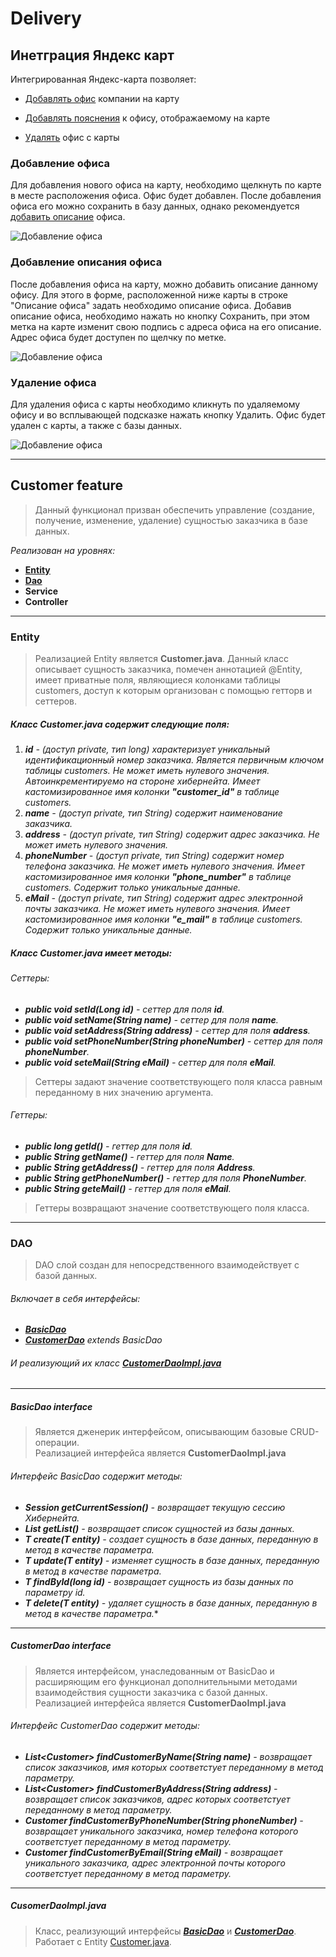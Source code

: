 # Delivery
## Инетграция Яндекс карт 
Интегрированная Яндекс-карта позволяет:

* <a href="#addOffice">Добавлять офис</a> компании на карту

* <a href="#addDescription">Добавлять пояснения</a> к офису, отображаемому на карте

* <a href="#removeOffice">Удалять</a> офис с карты
### <a name="addOffice"></a> Добавление офиса

<p>
Для добавления нового офиса на карту, необходимо щелкнуть по карте в месте расположения офиса. Офис будет добавлен. После добавления офиса его можно сохранить в базу данных, однако рекомендуется <a href="#addDescription">добавить описание</a> офиса.
</p>

![Добавление офиса](http://image.prntscr.com/image/1401f7b3d15f49c08e0439f8090295ff.png)

### <a name="addDescription"></a>Добавление описания офиса
<p>
После добавления офиса на карту, можно добавить описание данному офису. Для этого в форме, расположенной ниже карты в строке "Описание офиса" задать необходимо описание офиса. Добавив описание офиса, необходимо нажать но кнопку Сохранить, при этом метка на карте изменит свою подпись  с адреса офиса на его описание. Адрес офиса будет доступен по щелчку по метке.
</p>

![Добавление офиса](http://image.prntscr.com/image/7e56b59ffa08469da34e16bbaa31f08b.png)

### <a name="removeOffice"></a>Удаление офиса
<p>
Для удаления офиса с карты необходимо кликнуть по удаляемому офису и во всплывающей подсказке нажать кнопку Удалить. Офис будет удален с карты, а также с базы данных.
</p>

![Добавление офиса](http://image.prntscr.com/image/ddff9b7895fe41f4bb1945306b309c1b.png)

_______

## Customer feature
>Данный функционал призван обеспечить управление (создание, получение, изменение, удаление) сущностью заказчика в базе данных.

*Реализован на уровнях:*
- [**Entity**](#entity)
- [**Dao**](#dao)
- **Service**
- **Controller**
________
### <a name="entity">Entity</a>
>Реализацией Entity является **Customer.java**. Данный класс описывает сущность заказчика, помечен аннотацией @Entity, имеет приватные поля, являющиеся колонками таблицы customers, доступ к которым организован с помощью гетторв и сеттеров.
##### Класс *Customer.java* содержит следующие поля:
1. ***id** - (доступ private, тип long) характеризует уникальный идентификационный номер заказчика. Является первичным ключом таблицы customers. Не может иметь нулевого значения. Автоинкрементируемо на стороне хибернейта. Имеет кастомизированное имя колонки **"customer_id"** в таблице customers.*
2. ***name** - (доступ private, тип String) содержит наименование заказчика.*
3. ***address** - (доступ private, тип String) содержит адрес заказчика. Не может иметь нулевого значения.*
4. ***phoneNumber** - (доступ private, тип String) содержит номер телефона заказчика. Не может иметь нулевого значения. Имеет кастомизированное имя колонки **"phone_number"** в таблице customers. Содержит только уникальные данные.*
5. ***eMail** - (доступ private, тип String) содержит адрес электронной почты заказчика. Не может иметь нулевого значения. Имеет кастомизированное имя колонки **"e_mail"** в таблице customers. Содержит только уникальные данные.*

##### Класс *Customer.java* имеет методы:
###### *Сеттеры:*
- ***public void setId(Long id)** - сеттер для поля **id**.* 
- ***public void setName(String name)** - сеттер для поля **name**.*
- ***public void setAddress(String address)** - сеттер для поля **address**.*
- ***public void setPhoneNumber(String phoneNumber)** - сеттер для поля **phoneNumber**.*
- ***public void seteMail(String eMail)** - сеттер для поля **eMail**.*
>Сеттеры задают значение соответствующего поля класса равным переданному в них значению аргумента.
###### *Геттеры:*
- ***public long getId()** - геттер для поля **id**.*
- ***public String getName()** - геттер для поля **Name**.*
- ***public String getAddress()** - геттер для поля **Address**.*
- ***public String getPhoneNumber()** - геттер для поля **PhoneNumber**.*
- ***public String geteMail()** - геттер для поля **eMail**.*
>Геттеры возвращают значение соответствующего поля класса.
_____

### <a name="dao">DAO</a>
> DAO слой создан для непосредственного взаимодействует с базой данных. 
###### *Включает в себя интерфейсы:*
- [***BasicDao***](#basicDao)
- [***CustomerDao***](#customerDao) *extends BasicDao*
###### *И реализующий их класс [**CustomerDaoImpl.java**](#customerDaoImpl)*
_____

##### <a name="basicDao">*BasicDao interface*</a> 
>Является дженерик интерфейсом, описывающим базовые CRUD-операции.<Br>Реализацией интерфейса является **CustomerDaoImpl.java** 
###### Интерфейс BasicDao содержит методы:
- ***Session getCurrentSession()** - возвращает текущую сессию Хибернейта.*
- ***List<T> getList()** - возвращает список сущностей из базы данных.*
- ***T create(T entity)** - создает сущность в базе данных, переданную в метод в качестве параметра.*
- ***T update(T entity)** - изменяет сущность в базе данных, переданную в метод в качестве параметра.*
- ***T findById(long id)** - возвращает сущность из базы данных по параметру id.*
- ***T delete(T entity)** - удаляет сущность в базе данных, переданную в метод в качестве параметра.**
____

##### <a name="customerDao">*CustomerDao interface*</a> 
>Является интерфейсом, унаследованным от BasicDao и расширяющим его функционал дополнительными методами взаимодействия сущности заказчика с базой данных.<Br>Реализацией интерфейса является **CustomerDaoImpl.java**

###### Интерфейс CustomerDao содержит методы:
- ***List\<Customer> findCustomerByName(String name)** - возвращает список заказчиков, имя которых соответстует переданному в метод параметру.*
- ***List\<Customer> findCustomerByAddress(String address)** - возвращает список заказчиков, адрес которых соответстует переданному в метод параметру.*
- ***Customer findCustomerByPhoneNumber(String phoneNumber)** - возвращает уникального заказчика, номер телефона которого соответстует переданному в метод параметру.*
- ***Customer findCustomerByEmail(String eMail)** - возвращает уникального заказчика, адрес электронной почты которого соответстует переданному в метод параметру.*
_______

##### <a name="customerDaoImpl">*CusomerDaoImpl.java*</a>
> Класс, реализующий интерфейсы [***BasicDao***](#basicDao) и [***CustomerDao***](#customerDao). Работает с Entity [Customer.java](#entity).





